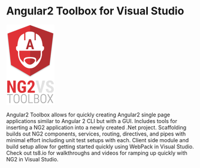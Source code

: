 # Angular2 Toolbox for Visual Studio

![alt text](https://raw.githubusercontent.com/tdbrian/NG2VS-Toolbox/master/Angular2%20Toolbox/Resources/angular2toolboxlogo.png "Logo")

Angular2 Toolbox allows for quickly creating Angular2 single page applications similar to Angular 2 CLI but with a GUI. Includes tools for inserting a NG2 application into a newly created .Net project. Scaffolding builds out NG2 components, services, routing, directives, and pipes with minimal effort including unit test setups with each. Client side module and build setup allow for getting started quickly using WebPack in Visual Studio. Check out ts8.io for walkthroughs and videos for ramping up quickly with NG2 in Visual Studio.

